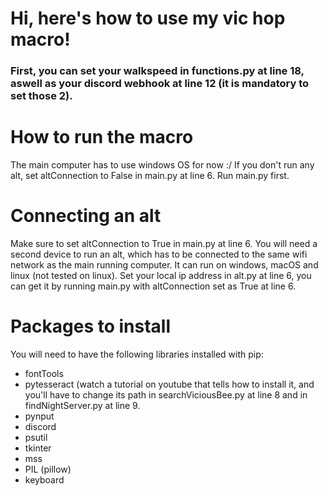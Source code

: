 # Hi, here's how to use my vic hop macro!

### First, you can set your walkspeed in functions.py at line 18, aswell as your discord webhook at line 12 (it is mandatory to set those 2).

# How to run the macro
The main computer has to use windows OS for now :/
If you don't run any alt, set altConnection to False in main.py at line 6.
Run main.py first.

# Connecting an alt
Make sure to set altConnection to True in main.py at line 6.
You will need a second device to run an alt, which has to be connected to the same wifi network as the main running computer. It can run on windows, macOS and linux (not tested on linux).
Set your local ip address in alt.py at line 6, you can get it by running main.py with altConnection set as True at line 6.

# Packages to install
You will need to have the following libraries installed with pip:
- fontTools
- pytesseract (watch a tutorial on youtube that tells how to install it, and you'll have to change its path in searchViciousBee.py at line 8 and in findNightServer.py at line 9.
- pynput
- discord
- psutil
- tkinter
- mss
- PIL (pillow)
- keyboard
